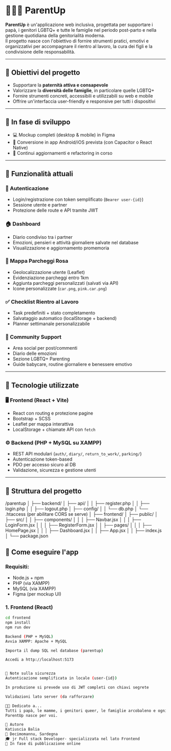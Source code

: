 # 👨‍👨‍👦 ParentUp

**ParentUp** è un'applicazione web inclusiva, progettata per supportare i papà, i genitori LGBTQ+ e tutte le famiglie nel periodo post-parto e nella gestione quotidiana della genitorialità moderna.  
Il progetto nasce con l'obiettivo di fornire strumenti pratici, emotivi e organizzativi per accompagnare il rientro al lavoro, la cura dei figli e la condivisione delle responsabilità.

---

## 🎯 Obiettivi del progetto

- Supportare la **paternità attiva e consapevole**
- Valorizzare la **diversità delle famiglie**, in particolare quelle LGBTQ+
- Fornire strumenti concreti, accessibili e utilizzabili su web e mobile
- Offrire un'interfaccia user-friendly e responsive per tutti i dispositivi

---

## 📲 In fase di sviluppo

- 💻 Mockup completi (desktop & mobile) in Figma
- 📱 Conversione in app Android/iOS prevista (con Capacitor o React Native)
- 🔄 Continui aggiornamenti e refactoring in corso

---

## 🧠 Funzionalità attuali

### 🔐 Autenticazione
- Login/registrazione con token semplificato (`Bearer user-{id}`)
- Sessione utente e partner
- Protezione delle route e API tramite JWT

### 🏠 Dashboard
- Diario condiviso tra i partner
- Emozioni, pensieri e attività giornaliere salvate nel database
- Visualizzazione e aggiornamento promemoria

### 📍 Mappa Parcheggi Rosa
- Geolocalizzazione utente (Leaflet)
- Evidenziazione parcheggi entro 1km
- Aggiunta parcheggi personalizzati (salvati via API)
- Icone personalizzate (`car.png`, `pink.car.png`)

### ✅ Checklist Rientro al Lavoro
- Task predefiniti + stato completamento
- Salvataggio automatico (localStorage + backend)
- Planner settimanale personalizzabile

### 💬 Community Support
- Area social per post/commenti
- Diario delle emozioni
- Sezione LGBTQ+ Parenting
- Guide babycare, routine giornaliere e benessere emotivo

---

## 🧱 Tecnologie utilizzate

### 🖥️ Frontend (React + Vite)
- React con routing e protezione pagine
- Bootstrap + SCSS
- Leaflet per mappa interattiva
- LocalStorage + chiamate API con `fetch`

### ⚙️ Backend (PHP + MySQL su XAMPP)
- REST API modulari (`auth/`, `diary/`, `return_to_work/`, `parking/`)
- Autenticazione token-based
- PDO per accesso sicuro al DB
- Validazione, sicurezza e gestione utenti

---

## 📁 Struttura del progetto

/parentup
│
├── backend/
│   ├── api/
│   │   ├── register.php
│   │   ├── login.php
│   │   ├── logout.php
│   ├── config/
│   │   └── db.php
│   └── .htaccess (per abilitare CORS se serve)
│
├── frontend/
│   ├── public/
│   ├── src/
│   │   ├── components/
│   │   │   ├── Navbar.jsx
│   │   │   ├── LoginForm.jsx
│   │   │   ├── RegisterForm.jsx
│   │   ├── pages/
│   │   │   ├── HomePage.jsx
│   │   │   ├── Dashboard.jsx
│   │   ├── App.jsx
│   │   ├── index.js
│   └── package.json

## 🧪 Come eseguire l'app

### Requisiti:
- Node.js + npm
- PHP (via XAMPP)
- MySQL (via XAMPP)
- Figma (per mockup UI)

### 1. Frontend (React)
```bash
cd frontend
npm install
npm run dev

Backend (PHP + MySQL)
Avvia XAMPP: Apache + MySQL

Importa il dump SQL nel database (parentup)

Accedi a http://localhost:5173


🔐 Note sulla sicurezza
Autenticazione semplificata in locale (user-{id})

In produzione si prevede uso di JWT completi con chiavi segrete

Validazioni lato server (da rafforzare)

🏳️‍🌈 Dedicato a...
Tutti i papà, le mamme, i genitori queer, le famiglie arcobaleno e ogni persona che sceglie l’amore come base per costruire una famiglia.
ParentUp nasce per voi.

👤 Autore
Katiuscia Balia
📍 Decimomannu, Sardegna 
🎓 jr Full stack Developer- specializzata nel lato Frontend
🔗 In fase di pubblicazione online
